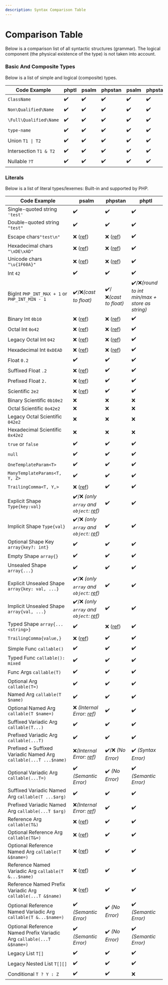 ```yaml
---
description: Syntax Comparison Table
---
```


# Comparison Table

Below is a comparison list of all syntactic structures (grammar). The logical component (the physical existence of the type) is not taken into account.



### Basic And Composite Types

Below is a list of simple and logical (composite) types.

<table><thead><tr><th width="252">Code Example</th><th>phptl</th><th>psalm</th><th>phpstan</th><th data-hidden>psalm</th><th data-hidden>phpstan</th></tr></thead><tbody><tr><td><code>ClassName</code></td><td>✔️</td><td>✔️</td><td>✔️</td><td>✔️</td><td>✔️</td></tr><tr><td><code>Non\Qualified\Name</code></td><td>✔️</td><td>✔️</td><td>✔️</td><td>✔️</td><td>✔️</td></tr><tr><td><code>\Full\Qualified\Name</code></td><td>✔️</td><td>✔️</td><td>✔️</td><td>✔️</td><td>✔️</td></tr><tr><td><code>type-name</code></td><td>✔️</td><td>✔️</td><td>✔️</td><td>✔️</td><td>✔️</td></tr><tr><td>Union <code>T1 | T2</code></td><td>✔️</td><td>✔️</td><td>✔️</td><td>✔️</td><td>✔️</td></tr><tr><td>Intersection <code>T1 &#x26; T2</code></td><td>✔️</td><td>✔️</td><td>✔️</td><td>✔️</td><td>✔️</td></tr><tr><td>Nullable <code>?T</code></td><td>✔️</td><td>✔️</td><td>✔️</td><td>✔️</td><td>✔️</td></tr></tbody></table>

### Literals

Below is a list of literal types/lexemes: Built-in and supported by PHP.

| Code Example                                                          | psalm                                                                         | phpstan                                                               | phptl                                          |
| --------------------------------------------------------------------- | ----------------------------------------------------------------------------- | --------------------------------------------------------------------- | ---------------------------------------------- |
| Single-quoted string `'test'`                                         | ✔️                                                                            | ✔️                                                                    | ✔️                                             |
| Double-quoted string `"test"`                                         | ✔️                                                                            | ✔️                                                                    | ✔️                                             |
| Escape chars`"test\n"`                                                | ❌ ([ref](https://psalm.dev/r/a4763e39ea))                                     | ❌ ([ref](https://phpstan.org/r/ef392d41-f4e5-474c-8426-4ecdc583080a)) | ✔️                                             |
| Hexadecimal chars `"\xDE\xAD"`                                        | ❌ ([ref](https://psalm.dev/r/ce7cdf12ba))                                     | ❌ ([ref](https://phpstan.org/r/06c7f670-4db4-433b-b181-d3c8b7219980)) | ✔️                                             |
| Unicode chars `"\u{1F60A}"`                                           | ❌ ([ref](https://psalm.dev/r/73412b8746))                                     | ❌ ([ref](https://phpstan.org/r/ebfdf3b6-e8e2-413d-adc5-a56ddd564bab)) | ✔️                                             |
| Int `42`                                                              | ✔️                                                                            | ✔️                                                                    | ✔️                                             |
| BigInt `PHP_INT_MAX + 1` or `PHP_INT_MIN - 1`                         | ✔️/❌_(cast to float)_                                                         | ✔️/❌_(cast to float)_                                                 | ✔️/❌_(round to int min/max + store as string)_ |
| Binary Int `0b10`                                                     | ❌ ([ref](https://psalm.dev/r/75794af443))                                     | ❌ ([ref](https://phpstan.org/r/79283030-f55e-4eb1-8b6b-2bdbc4083d30)) | ✔️                                             |
| Octal Int `0o42`                                                      | ❌ ([ref](https://psalm.dev/r/8552461d46))                                     | ❌ ([ref](https://phpstan.org/r/362869d4-5b65-441c-8708-f9f32993b560)) | ✔️                                             |
| Legacy Octal Int `042`                                                | ❌ ([ref](https://psalm.dev/r/e4ab56c714))                                     | ❌ ([ref](https://phpstan.org/r/20f18b17-94c8-403c-8ad7-14058eb8a0ef)) | ✔️                                             |
| Hexadecimal Int `0xDEAD`                                              | ❌ ([ref](https://psalm.dev/r/60176a85f4))                                     | ❌ ([ref](https://phpstan.org/r/f9fcaaa6-384e-4d58-b38c-8a51f091abf8)) | ✔️                                             |
| Float `0.2`                                                           | ✔️                                                                            | ✔️                                                                    | ✔️                                             |
| Suffixed Float `.2`                                                   | ❌ ([ref](https://psalm.dev/r/816ae7db23))                                     | ✔️                                                                    | ✔️                                             |
| Prefixed Float `2.`                                                   | ❌ ([ref](https://psalm.dev/r/053808f77b))                                     | ✔️                                                                    | ✔️                                             |
| Scientific `2e2`                                                      | ❌ ([ref](https://psalm.dev/r/fbd87ab0b6))                                     | ✔️                                                                    | ✔️                                             |
| Binary Scientific `0b10e2`                                            | ❌                                                                             | ❌                                                                     | ❌                                              |
| Octal Scientific `0o42e2`                                             | ❌                                                                             | ❌                                                                     | ❌                                              |
| Legacy Octal Scientific `042e2`                                       | ❌                                                                             | ❌                                                                     | ❌                                              |
| Hexadecimal Scientific `0x42e2`                                       | ❌                                                                             | ❌                                                                     | ❌                                              |
| `true` or `false`                                                     | ✔️                                                                            | ✔️                                                                    | ✔️                                             |
| `null`                                                                | ✔️                                                                            | ✔️                                                                    | ✔️                                             |
| `OneTemplateParam<T>`                                                 | ✔️                                                                            | ✔️                                                                    | ✔️                                             |
| `ManyTemplateParams<T, Y, Z>`                                         | ✔️                                                                            | ✔️                                                                    | ✔️                                             |
| `TrailingComma<T, Y,>`                                                | ❌ ([ref](https://psalm.dev/r/866c32c49d))                                     | ✔️                                                                    | ✔️                                             |
| Explicit Shape `Type{key:val}`                                        | ✔️/❌ _(only `array` and `object`:_ [_ref_](https://psalm.dev/r/4ec6feecc1)_)_ | ✔️                                                                    | ✔️                                             |
| Implicit Shape `Type{val}`                                            | ✔️/❌ _(only `array` and `object`:_ [_ref_](https://psalm.dev/r/932713f109)_)_ | ✔️                                                                    | ✔️                                             |
| Optional Shape Key `array{key?: int}`                                 | ✔️                                                                            | ✔️                                                                    | ✔️                                             |
| Empty Shape `array{}`                                                 | ✔️                                                                            | ✔️                                                                    | ✔️                                             |
| Unsealed Shape `array{...}`                                           | ✔️                                                                            | ✔️                                                                    | ✔️                                             |
| Explicit Unsealed Shape `array{key: val, ...}`                        | ✔️/❌ _(only `array` and `object`:_ [_ref_](https://psalm.dev/r/00688c401a)_)_ | ✔️                                                                    | ✔️                                             |
| Implicit Unsealed Shape `array{val, ...}`                             | ✔️/❌ _(only `array` and `object`:_ [_ref_](https://psalm.dev/r/d346e9704b)_)_ | ✔️                                                                    | ✔️                                             |
| Typed Shape `array{...<string>}`                                      | ✔️                                                                            | ❌ ([ref](https://phpstan.org/r/401619e4-36a2-4c30-94eb-16c40a62c7ad)) | ✔️                                             |
| `TrailingComma{value,}`                                               | ❌ ([ref](https://psalm.dev/r/d63771c22a))                                     | ✔️                                                                    | ✔️                                             |
| Simple Func `callable()`                                              | ✔️                                                                            | ✔️                                                                    | ✔️                                             |
| Typed Func `callable(): mixed`                                        | ✔️                                                                            | ✔️                                                                    | ✔️                                             |
| Func Args `callable(T)`                                               | ✔️                                                                            | ✔️                                                                    | ✔️                                             |
| Optional Arg `callable(T=)`                                           | ✔️                                                                            | ✔️                                                                    | ✔️                                             |
| Named Arg `callable(T $name)`                                         | ✔️                                                                            | ✔️                                                                    | ✔️                                             |
| Optional Named Arg `callable(T $name=)`                               | ❌ _(Internal Error:_ [_ref_](https://psalm.dev/r/9ae58ed797)_)_               | ✔️                                                                    | ✔️                                             |
| Suffixed Variadic Arg `callable(T...)`                                | ✔️                                                                            | ✔️                                                                    | ✔️                                             |
| Prefixed Variadic Arg `callable(...T)`                                | ✔️                                                                            | ✔️                                                                    | ✔️                                             |
| Prefixed + Suffixed Variadic Named Arg `callable(...T ...$name)`      | ❌_(Internal Error:_ [_ref_](https://psalm.dev/r/4a6476fff6)_)_                | ✔️/❌ _(No Error)_                                                     | ✔️ _(Syntax Error)_                            |
| Optional Variadic Arg `callable(...T=)`                               | ✔️ _(Semantic Error)_                                                         | ✔️ _(No Error)_                                                       | ✔️ _(Semantic Error)_                          |
| Suffixed Variadic Named Arg `callable(T ...$arg)`                     | ✔️                                                                            | ✔️                                                                    | ✔️                                             |
| Prefixed Variadic Named Arg `callable(...T $arg)`                     | ❌_(Internal Error:_ [_ref_](https://psalm.dev/r/2dac434b3f)_)_                | ✔️                                                                    | ✔️                                             |
| Reference Arg `callable(T&)`                                          | ❌ ([ref](https://psalm.dev/r/bb604c4219))                                     | ✔️                                                                    | ✔️                                             |
| Optional Reference Arg `callable(T&=)`                                | ❌ ([ref](https://psalm.dev/r/fc3041a846))                                     | ✔️                                                                    | ✔️                                             |
| Optional Reference Named Arg `callable(T &$name=)`                    | ❌ ([ref](https://psalm.dev/r/14dcf8634f))                                     | ✔️                                                                    | ✔️                                             |
| Reference Named Variadic Arg `callable(T &...$name)`                  | ❌ ([ref](https://psalm.dev/r/7a64356034))                                     | ✔️                                                                    | ✔️                                             |
| Reference Named Prefix Variadic Arg `callable(...T &$name)`           | ❌ ([ref](https://psalm.dev/r/bf7dcbc9b4))                                     | ✔️                                                                    | ✔️                                             |
| Optional Reference Named Variadic Arg `callable(T &...$name=)`        | ✔️ _(Semantic Error)_                                                         | ✔️ _(No Error)_                                                       | ✔️ _(Semantic Error)_                          |
| Optional Reference Named Prefix Variadic Arg `callable(...T &$name=)` | ✔️ _(Semantic Error)_                                                         | ✔️ _(No Error)_                                                       | ✔️ _(Semantic Error)_                          |
| Legacy List `T[]`                                                     | ✔️                                                                            | ✔️                                                                    | ✔️                                             |
| Legacy Nested List `T[][]`                                            | ✔️                                                                            | ✔️                                                                    | ✔️                                             |
| Conditional `T ? Y : Z`                                               | ✔️                                                                            | ✔️                                                                    | ❌                                              |

